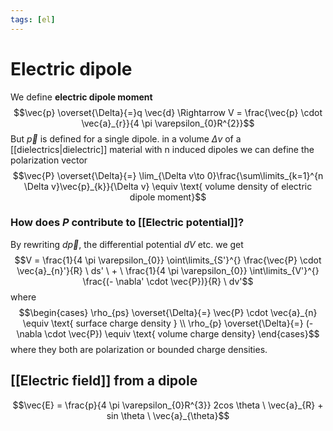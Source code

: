 ```yaml
---
tags: [el]
---
```

# Electric dipole
We define **electric dipole moment** $$\vec{p} \overset{\Delta}{=}q \vec{d} \Rightarrow V = \frac{\vec{p} \cdot \vec{a}_{r}}{4 \pi \varepsilon_{0}R^{2}}$$
But $\vec{p}$ is defined for a single dipole. in a volume $\Delta v$ of a [[dielectrics|dielectric]] material with n induced dipoles we can define the polarization vector $$\vec{P} \overset{\Delta}{=} \lim_{\Delta v\to 0}\frac{\sum\limits_{k=1}^{n \Delta v}\vec{p}_{k}}{\Delta v} \equiv \text{ volume density of electric dipole moment}$$
### How does $P$ contribute to [[Electric potential]]?
By rewriting $d \vec{p}$, the differential potential $dV$ etc. we get $$V = \frac{1}{4 \pi \varepsilon_{0}} \oint\limits_{S'}^{} \frac{\vec{P} \cdot \vec{a}_{n}'}{R} \ ds' \ + \ \frac{1}{4 \pi \varepsilon_{0}} \int\limits_{V'}^{} \frac{(- \nabla' \cdot \vec{P})}{R} \ dv'$$
where $$\begin{cases} \rho_{ps} \overset{\Delta}{=} \vec{P} \cdot \vec{a}_{n} \equiv \text{ surface charge density } \\ \rho_{p} \overset{\Delta}{=} (- \nabla \cdot \vec{P}) \equiv \text{ volume charge density} \end{cases}$$
where they both are polarization or bounded charge densities.

## [[Electric field]] from a dipole
$$\vec{E} = \frac{p}{4 \pi \varepsilon_{0}R^{3}} 2cos \theta \ \vec{a}_{R} + sin \theta \ \vec{a}_{\theta}$$
